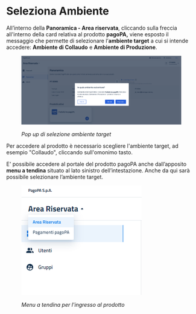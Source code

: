 # Seleziona Ambiente

All’interno della **Panoramica - Area riservata**, cliccando sulla freccia all'interno della card relativa al prodotto **pagoPA,** viene esposto il messaggio che permette di selezionare l’**ambiente target** a cui si intende accedere: **Ambiente di Collaudo** e **Ambiente di Produzione**.

<figure><img src="../.gitbook/assets/Screenshot 2024-02-16 alle 18.30.54.png" alt=""><figcaption><p><em>Pop up di selezione ambiente target</em></p></figcaption></figure>

Per accedere al prodotto è necessario scegliere l'ambiente target, ad esempio "Collaudo", cliccando sull'omonimo tasto.

&#x20;E' possibile accedere al portale del prodotto pagoPA anche dall’apposito **menu a tendina** situato al lato sinistro dell’intestazione. Anche da qui sarà possibile selezionare l’ambiente target.&#x20;

<figure><img src="../.gitbook/assets/image (82).png" alt=""><figcaption><p><em>Menu a tendina per l'ingresso al prodotto</em></p></figcaption></figure>



